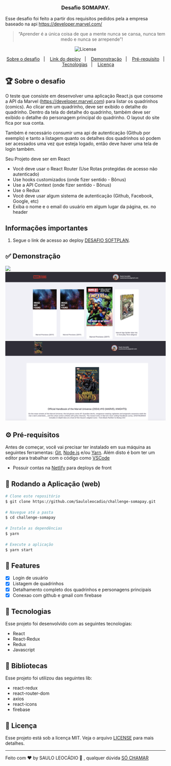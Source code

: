 <h3 align="center">
  Desafio SOMAPAY.
</h3>

<p>Esse desafio foi feito a partir dos requisitos pedidos pela a empresa baseado na api <a href="https://developer.marvel.com/">
  https://developer.marvel.com/</a></p>

<blockquote align="center">“Aprender é a única coisa de que a mente nunca se cansa, nunca tem medo e nunca se arrepende”!</blockquote>

<p align="center">

  <img alt="License" src="https://img.shields.io/badge/license-MIT-%2304D361" />

</p>

<p align="center">
  <a href="#rocket-sobre-o-desafio">Sobre o desafio</a>&nbsp;&nbsp;&nbsp;|&nbsp;&nbsp;&nbsp;
  <a href="https://somapay.netlify.app">Link do deploy</a>&nbsp;&nbsp;&nbsp;|&nbsp;&nbsp;&nbsp;
  <a href="https://github.com/Sauloleocadio/challenge-softplan#-demonstra%C3%A7%C3%A3o">Demonstração</a>&nbsp;&nbsp;&nbsp;|&nbsp;&nbsp;&nbsp;
  <a href="https://github.com/Sauloleocadio/challenge-softplan#-pr%C3%A9-requisitos">Pré-requisito</a>&nbsp;&nbsp;&nbsp;|&nbsp;&nbsp;&nbsp;
  <a href="https://github.com/Sauloleocadio/challenge-softplan#-tecnologias">Tecnologias</a>&nbsp;&nbsp;&nbsp;|&nbsp;&nbsp;&nbsp;
  <a href="https://github.com/Sauloleocadio/challenge-softplan#-licen%C3%A7a">Licença</a>
</p>

## 🏆 Sobre o desafio

O teste que consiste em desenvolver uma aplicação React.js que consome a API da Marvel (https://developer.marvel.com) para listar os quadrinhos (comics). Ao clicar em um quadrinho, deve ser exibido o detalhe do quadrinho. Dentro da tela do detalhe do quadrinho, também deve ser exibido o detalhe do personagem principal do quadrinho. O layout do site fica por sua conta.

Também é necessário consumir uma api de autenticação (Github por exemplo) e tanto a listagem quanto os detalhes dos quadrinhos só podem ser acessados uma vez que esteja logado, então deve haver uma tela de login também.

Seu Projeto deve ser em React

- Você deve usar o React Router (Use Rotas protegidas de acesso não autenticado)
- Use hooks customizados (onde fizer sentido - Bônus)
- Use a API Context (onde fizer sentido - Bônus)
- Use o Redux
- Você deve usar algum sistema de autenticação (Github, Facebook, Google, etc)
- Exiba o nome e o email do usuário em algum lugar da página, ex. no header

## Informações importantes

1. Segue o link de acesso ao deploy [DESAFIO SOFTPLAN](https://somapay.netlify.app).

## ✅ Demonstração

<img src="https://github.com/Sauloleocadio/challenge-somapay/blob/master/src/assets/systemone.png" />
<img src="https://github.com/Sauloleocadio/challenge-somapay/blob/master/src/assets/systemtwo.png" />
<img src="https://github.com/Sauloleocadio/challenge-somapay/blob/master/src/assets/systemthree.png" />

## ⚙ Pré-requisitos

Antes de começar, você vai precisar ter instalado em sua máquina as seguintes ferramentas:
[Git](https://git-scm.com), [Node.js](https://nodejs.org/en/) e/ou [Yarn](https://yarnpkg.com/).
Além disto é bom ter um editor para trabalhar com o código como [VSCode](https://code.visualstudio.com/)

- Possuir contas na [Netlify](https://app.netlify.com/) para deploys de front

## 📗 Rodando a Aplicação (web)

```bash
# Clone este repositório
$ git clone https://github.com/Sauloleocadio/challenge-somapay.git

# Navegue até a pasta
$ cd challenge-somapay

# Instale as dependências
$ yarn

# Execute a aplicação
$ yarn start
```

## 📎 Features

- [x] Login de usuário
- [x] Listagem de quadrinhos
- [x] Detalhamento completo dos quadrinhos e personagens principais
- [x] Conexao com github e gmail com firebase

## 🚀 Tecnologias

Esse projeto foi desenvolvido com as seguintes tecnologias:

- React
- React-Redux
- Redux
- Javascript

## 📕 Bibliotecas

Esse projeto foi utilizou das seguintes lib:

- react-redux
- react-router-dom
- axios
- react-icons
- firebase

## 📝 Licença

Esse projeto está sob a licença MIT. Veja o arquivo [LICENSE](LICENSE.md) para mais detalhes.

---

Feito com ♥ by SAULO LEOCÁDIO :wave: , qualquer dúvida [SÓ CHAMAR](https://linktr.ee/sauloleocadio)
